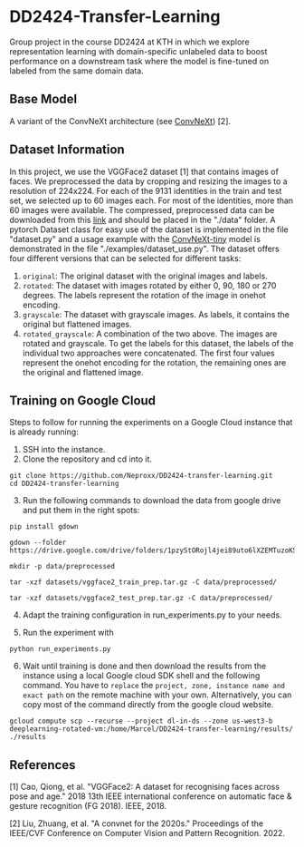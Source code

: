 # DD2424-Transfer-Learning

Group project in the course DD2424 at KTH in which we explore representation learning with domain-specific unlabeled data to boost performance on a downstream task where the model is fine-tuned on labeled from the same domain data.

## Base Model

A variant of the ConvNeXt architecture (see [ConvNeXt](https://github.com/facebookresearch/ConvNeXt#results-and-pre-trained-models)) [2].

## Dataset Information

In this project, we use the VGGFace2 dataset [1] that contains images of faces. We preprocessed the data by cropping and resizing the images to a resolution of 224x224. For each of the 9131 identities in the train and test set, we selected up to 60 images each. For most of the identities, more than 60 images were available. The compressed, preprocessed data can be downloaded from this [link](https://drive.google.com/drive/folders/1pzyStORojl4jei89uto6lXZEMTuzoKSQ?usp=sharing) and should be placed in the "./data" folder. A pytorch Dataset class for easy use of the dataset is implemented in the file "dataset.py" and a usage example with the [ConvNeXt-tiny](https://huggingface.co/facebook/convnext-tiny-224) model is demonstrated in the file "./examples/dataset_use.py". The dataset offers four different versions that can be selected for different tasks:

1. `original`: The original dataset with the original images and labels.
2. `rotated`: The dataset with images rotated by either 0, 90, 180 or 270 degrees. The labels represent the rotation of the image in onehot encoding.
3. `grayscale`: The dataset with grayscale images. As labels, it contains the original but flattened images.
4. `rotated_grayscale`: A combination of the two above. The images are rotated and grayscale. To get the labels for this dataset, the labels of the individual two approaches were concatenated. The first four values represent the onehot encoding for the rotation, the remaining ones are the original and flattened image.

## Training on Google Cloud

Steps to follow for running the experiments on a Google Cloud instance that is already running:

1. SSH into the instance.
2. Clone the repository and cd into it.

```console
git clone https://github.com/Neproxx/DD2424-transfer-learning.git
cd DD2424-transfer-learning
```

3. Run the following commands to download the data from google drive and put them in the right spots:

```console
pip install gdown

gdown --folder https://drive.google.com/drive/folders/1pzyStORojl4jei89uto6lXZEMTuzoKSQ

mkdir -p data/preprocessed

tar -xzf datasets/vggface2_train_prep.tar.gz -C data/preprocessed/

tar -xzf datasets/vggface2_test_prep.tar.gz -C data/preprocessed/
```

4. Adapt the training configuration in run_experiments.py to your needs.

5. Run the experiment with

```console
python run_experiments.py
```

6. Wait until training is done and then download the results from the instance using a local Google cloud SDK shell and the following command. You have to `replace` the `project, zone, instance name and exact path` on the remote machine with your own. Alternatively, you can copy most of the command directly from the google cloud website.

```console
gcloud compute scp --recurse --project dl-in-ds --zone us-west3-b deeplearning-rotated-vm:/home/Marcel/DD2424-transfer-learning/results/ ./results
```

## References

[1] Cao, Qiong, et al. "VGGFace2: A dataset for recognising faces across pose and age." 2018 13th IEEE international conference on automatic face & gesture recognition (FG 2018). IEEE, 2018.

[2] Liu, Zhuang, et al. "A convnet for the 2020s." Proceedings of the IEEE/CVF Conference on Computer Vision and Pattern Recognition. 2022.
